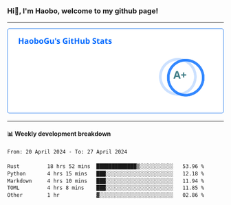 <!--<h2 align="center"> Hi👋, I'm Haobo, welcome to my github page! </h2>-->
### Hi👋, I'm Haobo, welcome to my github page!
-------

<img href="https://github.com/HaoboGu" src="assets/stats.svg" alt="github stats" /> 

-------

#### 📊 **Weekly development breakdown**
<!--START_SECTION:waka-->

```txt
From: 20 April 2024 - To: 27 April 2024

Rust         18 hrs 52 mins  █████████████▒░░░░░░░░░░░   53.96 %
Python       4 hrs 15 mins   ███░░░░░░░░░░░░░░░░░░░░░░   12.18 %
Markdown     4 hrs 10 mins   ███░░░░░░░░░░░░░░░░░░░░░░   11.94 %
TOML         4 hrs 8 mins    ███░░░░░░░░░░░░░░░░░░░░░░   11.85 %
Other        1 hr            ▓░░░░░░░░░░░░░░░░░░░░░░░░   02.86 %
```

<!--END_SECTION:waka-->
<!--
backup url: https://github-readme-status-dusky-ten.vercel.app/api?username=HaoboGu&count_private=true&show_icons=true&theme=transparent&border_color=2f80ed
-->
<!--
**HaoboGu/HaoboGu** is a ✨ _special_ ✨ repository because its `README.md` (this file) appears on your GitHub profile.

Here are some ideas to get you started:

- 🔭 I’m currently working on AI-assisted programming tools
- 🌱 I’m currently learning ...
- 👯 I’m looking to collaborate on ...
- 🤔 I’m looking for help with ...
- 💬 Ask me about ...
- 📫 How to reach me: ...
- 😄 Pronouns: ...
- ⚡ Fun fact: ...
-->

